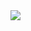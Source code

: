 <img src="https://img.shields.io/badge/{const}-{blueviolet}?style={flat}&logo={Xxxz#0007}&logoColor={lightgray}"/>
